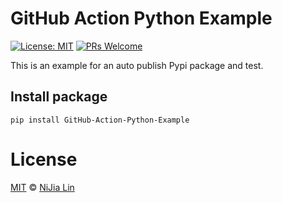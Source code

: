 # GitHub Action Python Example

[![License: MIT](https://img.shields.io/badge/License-MIT-blue.svg)](https://opensource.org/licenses/MIT)
[![PRs Welcome](https://img.shields.io/badge/PRs-welcome-brightgreen.svg)](https://github.com/louis70109/line-notify#contributing)

This is an example for an auto publish Pypi package and test.

## Install package

```
pip install GitHub-Action-Python-Example
```

# License

[MIT](https://github.com/louis70109/line-notify/blob/master/LICENSE) © [NiJia Lin](https://nijialin.com/about/)
